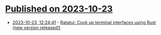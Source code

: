 # [Published on 2023-10-23](index.md)

* [2023-10-23, 12:24:41](https://lobste.rs/s/bxcrrd/ratatui_cook_up_terminal_interfaces) - [Ratatui: Cook up terminal interfaces using Rust (new version released!)](https://github.com/ratatui-org/ratatui/releases/tag/v0.24.0)
